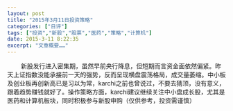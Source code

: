 ```yaml
---
layout: post
title: "2015年3月11日投资策略"
categories: ["日评"]
tags: ["投资","新股","股票","医药","策略","计算机"]
date: 2015-3-11 8:22:35
excerpt: "文章概要……"
---
```

&nbsp;&nbsp;&nbsp;&nbsp;&nbsp;&nbsp;&nbsp;&nbsp;新股发行进入密集期，虽然早前央行降息，但短期而言资金面依然偏紧。昨天上证指数没能承接前一天的强势，反而呈现横盘震荡格局，成交量萎缩。中小板及创业板再创新高已是习以为常，karchi之前也曾说过，不要去猜顶，没有意义，跟着趋势赚钱就好了。操作策略方面，karchi建议继续关注中小盘成长股，尤其是医药和计算机板块，同时积极参与新股申购（仅供参考，投资需谨慎）
